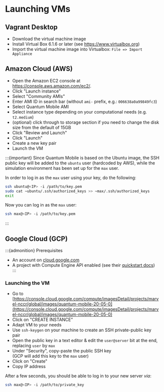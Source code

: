 # Launching VMs

## Vagrant Desktop

* Download the virtual machine image
* Install Virtual Box 6.1.6 or later (see <https://www.virtualbox.org>)
* Import the virtual machine image into Virtualbox: `File => Import Appliance`

## Amazon Cloud (AWS)

* Open the Amazon EC2 console at <https://console.aws.amazon.com/ec2/>.
* Click "Launch instance"
* Select "Community AMIs"
* Enter AMI ID in search bar (without `ami-` prefix, e.g.: `006638a0a99849fc3`)
* Select Quantum Mobile AMI
* Select instance type depending on your computational needs (e.g. `t2.medium`)
* (optional) click through to storage section if you need to change the disk size from the default of 15GB
* Click "Review and Launch"
* Click "Launch"
* Create a new key pair
* Launch the VM

:::{important}
Since Quantum Mobile is based on the Ubuntu image, the SSH public key will be added to the `ubuntu` user (hardcoded by AWS),
while the simulation environment has been set up for the `max` user.

In order to log in as the `max` user using your key, do the following:

```bash
ssh ubuntu@<IP> -i /path/to/key.pem
sudo cat ~ubuntu/.ssh/authorized_keys >> ~max/.ssh/authorized_keys
exit
```

Now you can log in as the `max` user:

```bash
ssh max@<IP> -i /path/to/key.pem
```

:::

## Google Cloud (GCP)

:::{admonition} Prerequisites

* An account on [cloud.google.com](https://cloud.google.com/)
* A project with Compute Engine API enabled (see their [quickstart docs](https://cloud.google.com/compute/docs/quickstart-linux))
:::

### Launching the VM

* Go to [https://console.cloud.google.com/compute/imagesDetail/projects/marvel-nccr/global/images/quantum-mobile-20-05-0](https://console.cloud.google.com/compute/imagesDetail/projects/marvel-nccr/global/images/quantum-mobile-20-05-0)  
* Click on "CREATE INSTANCE"
* Adapt VM to your needs
* Use `ssh-keygen` on your machine to create an SSH private-public key pair
* Open the public key in a text editor & edit the `user@server` bit at the end, replacing `user` by `max`
* Under "Security", copy-paste the public SSH key  
 (GCP will add this key to the `max` user)
* Click on "Create"
* Copy IP address

After a few seconds, you should be able to log in to your new server *via*:

```bash
ssh max@<IP> -i /path/to/private_key
```
